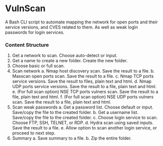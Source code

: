 # VulnScan
A Bash CLI script to automate mapping the network for open ports and their service versions, and CVES related to them. As well as weak login passwords for login services.

### Content Structure
1. Get a network to scan. Choose auto-detect or input.
2. Get a name to create a new folder. Create the new folder.
3. Choose basic or full scan.
4. Scan network
    a. Nmap host discovery scan. Save the result to a file.
    b. Masscan open ports scan. Save the result to a file.
    c. Nmap TCP ports service versions. Save the result to files, plain text and html.
    d. Nmap UDP ports service versions. Save the result to a file, plain text and html.
    e. (For full scan option) NSE TCP ports vulners scan. Save the result to a file, plain text and html.
    f. (For full scan option) NSE UDP ports vulners scan. Save the result to a file, plain text and html.
5. Scan weak passwords
    a. Get a password list. Choose default or input. Save/copy the file to the created folder.
    b. Get a username list. Save/copy the file to the created folder.
    c. Choose login service to scan. Choose FTP, SSH, TELNET, or RDP.
    d. Hydra scan using saved inputs. Save the result to a file.
    e. Allow option to scan another login service, or proceed to next step.
7. Summary
    a. Save summary to a file.
    b. Zip the entire folder.
